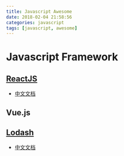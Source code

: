 ```yaml
---
title: Javascript Awesome
date: 2018-02-04 21:58:56
categories: javascript
tags: [javascript, awesome]
---
```

# Javascript Framework
## [ReactJS](https://reactjs.org/)
- [中文文档](http://www.css88.com/react/)

## Vue.js

## [Lodash](https://lodash.com/)
- [中文文档](http://www.css88.com/doc/lodash/)

<!-- more -->
